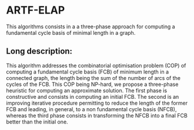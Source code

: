 # ARTF-ELAP
This algorithms consists in a a three-phase approach for computing a fundamental cycle basis of minimal length in a graph.

## Long description:
This algorithm addresses the combinatorial optimisation problem (COP) of computing a fundamental cycle basis (FCB) of minimum length in a connected graph, the length being the sum of the number of arcs of the cycles of the FCB. This COP being NP-hard, we propose a three-phase heuristic for computing an approximate solution. The first phase is constructive and consists in computing an initial FCB. The second is an improving iterative procedure permitting to reduce the length of the former FCB and leading, in general, to a non fundamental cycle basis (NFCB), whereas the third phase consists in transforming the NFCB into a final FCB better than the initial one.
